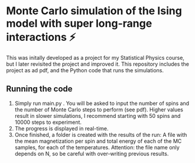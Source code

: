 # Monte Carlo simulation of the Ising model with super long-range interactions ⚡️
This was initally developed as a project for my Statistical Physics course, but I later revisited the project and improved it. This repository includes the project as ad pdf, and the Python code that runs the simulations.

## Running the code
1. Simply run main.py . You will be asked to input the number of spins and the number of Monte Carlo steps to perform (see pdf). Higher values result in slower simulations, I recommend starting with 50 spins and 10000 steps to experiment.
2. The progress is displayed in real-time.
3. Once finished, a folder is created with the results of the run: A file with the mean magnetization per spin and total energy of each of the MC samples, for each of the temperatures. Attention: the file name only depends on N, so be careful with over-writing previous results.


